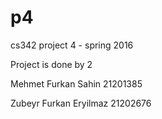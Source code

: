 # p4
cs342 project 4 - spring 2016

Project is done by 2

Mehmet Furkan Sahin
21201385

Zubeyr Furkan Eryilmaz
21202676
